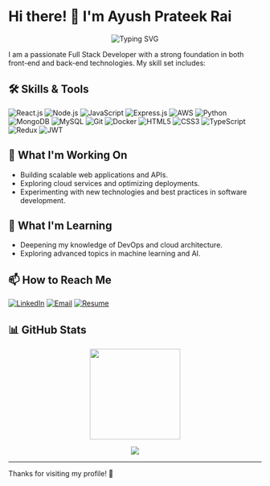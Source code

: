 # Hi there! 👋 I'm Ayush Prateek Rai

<p align="center">
  <img src="https://readme-typing-svg.demolab.com?font=Fira+Code&weight=600&size=25&pause=1000&color=F70000&center=true&vCenter=true&width=460&lines=Full+Stack+Developer;React+%7C+Node+%7C+AWS+%7C+JavaScript;Always+learning+new+things!;Welcome+to+my+GitHub+profile!" alt="Typing SVG" />
</p>

I am a passionate Full Stack Developer with a strong foundation in both front-end and back-end technologies. My skill set includes:

## 🛠️ Skills & Tools

<p align="left">
  <img src="https://img.shields.io/badge/React.js-20232A?style=for-the-badge&logo=react&logoColor=61DAFB" alt="React.js" />
  <img src="https://img.shields.io/badge/Node.js-43853D?style=for-the-badge&logo=node.js&logoColor=white" alt="Node.js" />
  <img src="https://img.shields.io/badge/JavaScript-323330?style=for-the-badge&logo=javascript&logoColor=F7DF1E" alt="JavaScript" />
  <img src="https://img.shields.io/badge/Express.js-000000?style=for-the-badge&logo=express&logoColor=white" alt="Express.js" />
  <img src="https://img.shields.io/badge/AWS-232F3E?style=for-the-badge&logo=amazon-aws&logoColor=white" alt="AWS" />
  <img src="https://img.shields.io/badge/Python-3776AB?style=for-the-badge&logo=python&logoColor=white" alt="Python" />
  <img src="https://img.shields.io/badge/MongoDB-4EA94B?style=for-the-badge&logo=mongodb&logoColor=white" alt="MongoDB" />
  <img src="https://img.shields.io/badge/MySQL-4479A1?style=for-the-badge&logo=mysql&logoColor=white" alt="MySQL" />
  <img src="https://img.shields.io/badge/Git-F05032?style=for-the-badge&logo=git&logoColor=white" alt="Git" />
  <img src="https://img.shields.io/badge/Docker-2496ED?style=for-the-badge&logo=docker&logoColor=white" alt="Docker" />
  <img src="https://img.shields.io/badge/HTML5-E34F26?style=for-the-badge&logo=html5&logoColor=white" alt="HTML5" />
  <img src="https://img.shields.io/badge/CSS3-1572B6?style=for-the-badge&logo=css3&logoColor=white" alt="CSS3" />
  <img src="https://img.shields.io/badge/TypeScript-007ACC?style=for-the-badge&logo=typescript&logoColor=white" alt="TypeScript" />
  <img src="https://img.shields.io/badge/Redux-764ABC?style=for-the-badge&logo=redux&logoColor=white" alt="Redux" />
  <img src="https://img.shields.io/badge/JWT-000000?style=for-the-badge&logo=json-web-tokens&logoColor=white" alt="JWT" />
</p>

## 💼 What I'm Working On
- Building scalable web applications and APIs.
- Exploring cloud services and optimizing deployments.
- Experimenting with new technologies and best practices in software development.

## 🌱 What I'm Learning
- Deepening my knowledge of DevOps and cloud architecture.
- Exploring advanced topics in machine learning and AI.

## 📫 How to Reach Me
<p align="left">
  <a href="https://www.linkedin.com/in/ayush-rai172/" target="_blank"><img alt="LinkedIn" src="https://img.shields.io/badge/LinkedIn-0077B5.svg?style=for-the-badge&logo=linkedin&logoColor=white" /></a>
  <a href="mailto:ayushrai172@gmail.com" target="_blank"><img alt="Email" src="https://img.shields.io/badge/Email-D14836.svg?style=for-the-badge&logo=gmail&logoColor=white" /></a>
  <a href="https://drive.google.com/file/d/118ELEOzZGWwZkJTX_je6bfxYh0i2QRfq/view?usp=drive_link" target="_blank"><img alt="Resume" src="https://img.shields.io/badge/Resume-4285F4?style=for-the-badge&logo=google-drive&logoColor=white" /></a>
</p>

## 📊 GitHub Stats
<p align="center">
  <img height="180em" src="https://github-readme-stats.vercel.app/api?username=aprai172&show_icons=true&theme=radical" />

</p>

<p align="center">
  <img src="https://github-readme-streak-stats.herokuapp.com/?user=aprai172&theme=radical" />
</p>

---

Thanks for visiting my profile! 🚀
